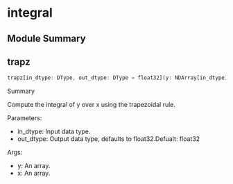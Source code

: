 



# integral

##  Module Summary
  

## trapz


```rust
trapz[in_dtype: DType, out_dtype: DType = float32](y: NDArray[in_dtype], x: NDArray[in_dtype]) -> SIMD[$1, 1]
```  
Summary  
  
Compute the integral of y over x using the trapezoidal rule.  
  
Parameters:  

- in_dtype: Input data type.
- out_dtype: Output data type, defaults to float32.Defualt: float32
  
Args:  

- y: An array.
- x: An array.
